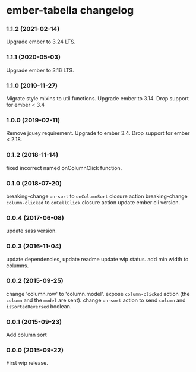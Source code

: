 # ember-tabella changelog

### 1.1.2 (2021-02-14)
Upgrade ember to 3.24 LTS.

### 1.1.1 (2020-05-03)
Upgrade ember to 3.16 LTS.

### 1.1.0 (2019-11-27)
Migrate style mixins to util functions. Upgrade ember to 3.14. Drop support for ember < 3.4

### 1.0.0 (2019-02-11)
Remove jquey requirement. Upgrade to ember 3.4.  Drop support for ember < 2.18.

### 0.1.2 (2018-11-14)
fixed incorrect named onColumnClick function.

### 0.1.0 (2018-07-20)
breaking-change `on-sort` to `onColumnSort` closure action
breaking-change `column-clicked` to `onCellClick` closure action
update ember cli version.


### 0.0.4 (2017-06-08)
update sass version.

### 0.0.3 (2016-11-04)
update dependencies, update readme update wip status.
add min width to columns.

### 0.0.2 (2015-09-25)
change 'column.row' to 'column.model'.
expose `column-clicked` action (the `column` and the `model` are sent).
change `on-sort` action to send `column` and `isSortedReversed` boolean.

### 0.0.1 (2015-09-23)
Add column sort

### 0.0.0 (2015-09-22)
First wip release.
